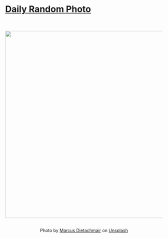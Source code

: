 # [Daily Random Photo](https://www.dailyrandomphoto.com/)

<div align="center">
  <br>
  <br>
  <a href="https://www.dailyrandomphoto.com/p/2020/2020-12-18/"><img src="https://images.unsplash.com/photo-1605776502818-8d2103f63a25?crop=entropy&cs=tinysrgb&fit=max&fm=jpg&ixid=MXw3NzUwOHwwfDF8cmFuZG9tfHx8fHx8fHw&ixlib=rb-1.2.1&q=80&w=1080" width="600px"></a>
  <br>
  <br>
  <p class="has-text-grey">Photo by <a href="https://unsplash.com/@marcus_d?utm_source=Daily%20Random%20Photo&amp;utm_medium=referral" target="_blank" rel="noopener noreferrer">Marcus Dietachmair</a> on <a href="https://unsplash.com/photos/eHww0UQjDIk?utm_source=Daily%20Random%20Photo&amp;utm_medium=referral" target="_blank" rel="noopener noreferrer">Unsplash</a></p>
</div>
